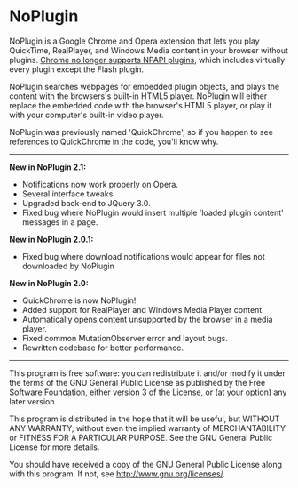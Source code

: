 NoPlugin
================
NoPlugin is a Google Chrome and Opera extension that lets you play QuickTime, RealPlayer, and Windows Media content in your browser without plugins. [Chrome no longer supports NPAPI plugins](https://support.google.com/chrome/answer/6213033?hl=en), which includes virtually every plugin except the Flash plugin.

NoPlugin searches webpages for embedded plugin objects, and plays the content with the browsers's built-in HTML5 player. NoPlugin will either replace the embedded code with the browser's HTML5 player, or play it with your computer's built-in video player.

NoPlugin was previously named 'QuickChrome', so if you happen to see references to QuickChrome in the code, you'll know why.

---------------------------------------------------------
__New in NoPlugin 2.1:__
* Notifications now work properly on Opera.
* Several interface tweaks.
* Upgraded back-end to JQuery 3.0.
* Fixed bug where NoPlugin would insert multiple 'loaded plugin content' messages in a page.

__New in NoPlugin 2.0.1:__
* Fixed bug where download notifications would appear for files not downloaded by NoPlugin

__New in NoPlugin 2.0:__
* QuickChrome is now NoPlugin!
* Added support for RealPlayer and Windows Media Player content.
* Automatically opens content unsupported by the browser in a media player.
* Fixed common MutationObserver error and layout bugs.
* Rewritten codebase for better performance.

---------------------------------------------------------

This program is free software: you can redistribute it and/or modify
it under the terms of the GNU General Public License as published by
the Free Software Foundation, either version 3 of the License, or
(at your option) any later version.

This program is distributed in the hope that it will be useful,
but WITHOUT ANY WARRANTY; without even the implied warranty of
MERCHANTABILITY or FITNESS FOR A PARTICULAR PURPOSE.  See the
GNU General Public License for more details.

You should have received a copy of the GNU General Public License
along with this program.  If not, see <http://www.gnu.org/licenses/>.
